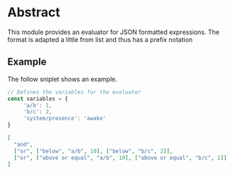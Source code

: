 # Abstract

This module provides an evaluator for JSON formatted expressions. The format is adapted a little from list and thus has a prefix notation

## Example

The follow sniplet shows an example.

```JavaScript
// Defines the variables for the evaluator
const variables = {
     'a/b': 1,
     'b/c': 2,
     'system/presence': 'awake'
}
```

```JSON
[
  "and",
  ["or", ["below", "a/b", 10], ["below", "b/c", 2]],
  ["or", ["above or equal", "a/b", 10], ["above or equal", "b/c", 2]]
]
```

